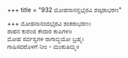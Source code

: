 +++
title = "932 ಮೋಹನಾನನ್ದಭೈರವಿ ಶಙ್ಕರಾಭರಣ"

+++
ಮೋಹನಾನಂದಭೈರವಿ ಶಂಕರಾಭರಣ।  
ಶಾಹನ ಕುರಂಜಿ ಕೇದಾರ ಕಾಪಿಗಳ॥  
ಮೋಹ ಸರ್ವಸ್ವಗಳ ರಾಗಾಬ್ಧಿಯೋ ಬ್ರಹ್ಮ।  
ಗಾಹಿಸದರೊಳಗೆ ನೀಂ - ಮಂಕುತಿಮ್ಮ॥  
